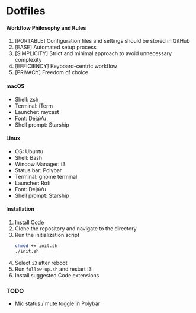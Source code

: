 # Dotfiles

#### Workflow Philosophy and Rules

1. [PORTABLE] Configuration files and settings should be stored in GitHub 
2. [EASE] Automated setup process 
3. [SIMPLICITY] Strict and minimal approach to avoid unnecessary complexity
4. [EFFICIENCY] Keyboard-centric workflow 
5. [PRIVACY] Freedom of choice

#### macOS

- Shell: zsh
- Terminal: iTerm
- Launcher: raycast
- Font: DejaVu
- Shell prompt: Starship

#### Linux 

- OS: Ubuntu
- Shell: Bash
- Window Manager: i3
- Status bar: Polybar
- Terminal: gnome terminal
- Launcher: Rofi
- Font: DejaVu
- Shell prompt: Starship

#### Installation

1. Install Code
2. Clone the repository and navigate to the directory
3. Run the initialization script
    ```bash
    chmod +x init.sh
    ./init.sh
    ```
4. Select `i3` after reboot
5. Run `follow-up.sh` and restart i3
6. Install suggested Code extensions


### TODO
- Mic status / mute toggle in Polybar
